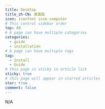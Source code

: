 ```yaml
---
title: Desktop
title_zh-CN: 桌面版
icon: iconfont icon-computer
# This control sidebar order
top: 40
# A page can have multiple categories
categories:
  - guide
  - installation
# A page can have multiple tags
tag:
  - Install
  - Guide
# this page is sticky in article list
sticky: true
# this page will appear in starred articles
star: true
comment: false
---
```


N/A
